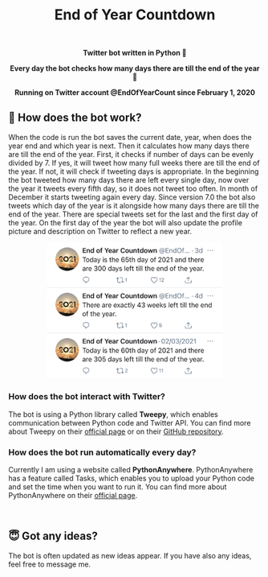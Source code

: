 <h1 align="center">End of Year Countdown</h1>
<br>
<p align="center"><b>Twitter bot written in Python 🐍</b></p>
<p align="center"><b>Every day the bot checks how many days there are till the end of the year 📆</b></p>
<p align="center"><b>Running on Twitter account @EndOfYearCount since February 1, 2020</b></p>

## 🤖 How does the bot work?
When the code is run the bot saves the current date, year, when does the year end and which year is next. Then it calculates how many days there are till the end of the year. First, it checks if number of days can be evenly divided by 7. If yes, it will tweet how many full weeks there are till the end of the year. If not, it will check if tweeting days is appropriate. In the beginning the bot tweeted how many days there are left every single day, now over the year it tweets every fifth day, so it does not tweet too often. In month of December it starts tweeting again every day. Since version 7.0 the bot also tweets which day of the year is it alongside how many days there are till the end of the year. There are special tweets set for the last and the first day of the year. On the first day of the year the bot will also update the profile picture and description on Twitter to reflect a new year.

<p align="center"><img src="images/image.jpg" width=350</p>

### How does the bot interact with Twitter?
The bot is using a Python library called __Tweepy__, which enables communication between Python code and Twitter API. You can find more about Tweepy on their [official page](https://www.tweepy.org/) or on their [GitHub repository](https://github.com/tweepy/tweepy).


### How does the bot run automatically every day?
Currently I am using a website called __PythonAnywhere__. PythonAnywhere has a feature called Tasks, which enables you to upload your Python code and set the time when you want to run it. You can find more about PythonAnywhere on their [official page](https://www.pythonanywhere.com/).

<br>

## 😇 Got any ideas?
The bot is often updated as new ideas appear. If you have also any ideas, feel free to message me.
